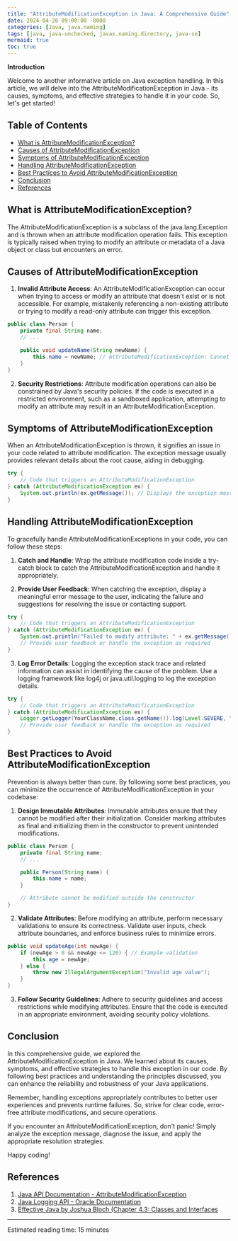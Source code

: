 ```yaml
---
title: "AttributeModificationException in Java: A Comprehensive Guide"
date: 2024-04-26 09:00:00 -0000
categories: [Java, java.naming]
tags: [java, java-unchecked, javax.naming.directory, java-se]
mermaid: true
toc: true
---
```



**Introduction**

Welcome to another informative article on Java exception handling. In this article, we will delve into the AttributeModificationException in Java - its causes, symptoms, and effective strategies to handle it in your code. So, let's get started!

## Table of Contents

- [What is AttributeModificationException?](#what-is-attributemodificationexception)
- [Causes of AttributeModificationException](#causes-of-attributemodificationexception)
- [Symptoms of AttributeModificationException](#symptoms-of-attributemodificationexception)
- [Handling AttributeModificationException](#handling-attributemodificationexception)
- [Best Practices to Avoid AttributeModificationException](#best-practices-to-avoid-attributemodificationexception)
- [Conclusion](#conclusion)
- [References](#references)

## What is AttributeModificationException?

The AttributeModificationException is a subclass of the java.lang.Exception and is thrown when an attribute modification operation fails. This exception is typically raised when trying to modify an attribute or metadata of a Java object or class but encounters an error.

## Causes of AttributeModificationException

1. **Invalid Attribute Access**: An AttributeModificationException can occur when trying to access or modify an attribute that doesn't exist or is not accessible. For example, mistakenly referencing a non-existing attribute or trying to modify a read-only attribute can trigger this exception.

```java
public class Person {
    private final String name;
    // ...

    public void updateName(String newName) {
        this.name = newName; // AttributeModificationException: Cannot modify final attribute
    }
}
```

2. **Security Restrictions**: Attribute modification operations can also be constrained by Java's security policies. If the code is executed in a restricted environment, such as a sandboxed application, attempting to modify an attribute may result in an AttributeModificationException.

## Symptoms of AttributeModificationException

When an AttributeModificationException is thrown, it signifies an issue in your code related to attribute modification. The exception message usually provides relevant details about the root cause, aiding in debugging.

```java
try {
    // Code that triggers an AttributeModificationException
} catch (AttributeModificationException ex) {
    System.out.println(ex.getMessage()); // Displays the exception message
}
```

## Handling AttributeModificationException

To gracefully handle AttributeModificationExceptions in your code, you can follow these steps:

1. **Catch and Handle**: Wrap the attribute modification code inside a try-catch block to catch the AttributeModificationException and handle it appropriately.

2. **Provide User Feedback**: When catching the exception, display a meaningful error message to the user, indicating the failure and suggestions for resolving the issue or contacting support.

```java
try {
    // Code that triggers an AttributeModificationException
} catch (AttributeModificationException ex) {
    System.out.println("Failed to modify attribute: " + ex.getMessage());
    // Provide user feedback or handle the exception as required
}
```

3. **Log Error Details**: Logging the exception stack trace and related information can assist in identifying the cause of the problem. Use a logging framework like log4j or java.util.logging to log the exception details.

```java
try {
    // Code that triggers an AttributeModificationException
} catch (AttributeModificationException ex) {
    Logger.getLogger(YourClassName.class.getName()).log(Level.SEVERE, "Failed to modify attribute", ex);
    // Provide user feedback or handle the exception as required
}
```

## Best Practices to Avoid AttributeModificationException

Prevention is always better than cure. By following some best practices, you can minimize the occurrence of AttributeModificationException in your codebase:

1. **Design Immutable Attributes**: Immutable attributes ensure that they cannot be modified after their initialization. Consider marking attributes as final and initializing them in the constructor to prevent unintended modifications.

```java
public class Person {
    private final String name;
    // ...

    public Person(String name) {
        this.name = name;
    }

    // Attribute cannot be modified outside the constructor
}
```

2. **Validate Attributes**: Before modifying an attribute, perform necessary validations to ensure its correctness. Validate user inputs, check attribute boundaries, and enforce business rules to minimize errors.

```java
public void updateAge(int newAge) {
    if (newAge > 0 && newAge <= 120) { // Example validation
        this.age = newAge;
    } else {
        throw new IllegalArgumentException("Invalid age value");
    }
}
```

3. **Follow Security Guidelines**: Adhere to security guidelines and access restrictions while modifying attributes. Ensure that the code is executed in an appropriate environment, avoiding security policy violations.

## Conclusion

In this comprehensive guide, we explored the AttributeModificationException in Java. We learned about its causes, symptoms, and effective strategies to handle this exception in our code. By following best practices and understanding the principles discussed, you can enhance the reliability and robustness of your Java applications.

Remember, handling exceptions appropriately contributes to better user experiences and prevents runtime failures. So, strive for clear code, error-free attribute modifications, and secure operations.

If you encounter an AttributeModificationException, don't panic! Simply analyze the exception message, diagnose the issue, and apply the appropriate resolution strategies.

Happy coding!

## References

1. [Java API Documentation - AttributeModificationException](https://docs.oracle.com/javase/10/docs/api/javax/management/AttributeModificationException.html)
2. [Java Logging API - Oracle Documentation](https://docs.oracle.com/en/java/javase/11/core/java-logging-overview.html)
3. [Effective Java by Joshua Bloch (Chapter 4.3: Classes and Interfaces](https://www.oreilly.com/library/view/effective-java/9780134686097/)

---
Estimated reading time: 15 minutes